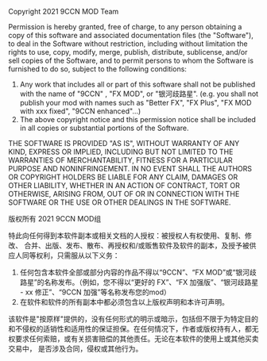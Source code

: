 Copyright 2021 9CCN MOD Team

Permission is hereby granted, free of charge, to any person obtaining a copy of this software and associated documentation files (the "Software"), to deal in the Software without restriction, including without limitation the rights to use, copy, modify, merge, publish, distribute, sublicense, and/or sell copies of the Software, and to permit persons to whom the Software is furnished to do so, subject to the following conditions:

1. Any work that includes all or part of this software shall not be published with the name of "9CCN" , "FX MOD", or "银河歧路星". (e.g. you shall not publish your mod with names such as "Better FX", "FX Plus", "FX MOD with xxx fixed", "9CCN enhanced"...)
2. The above copyright notice and this permission notice shall be included in all copies or substantial portions of the Software.

THE SOFTWARE IS PROVIDED "AS IS", WITHOUT WARRANTY OF ANY KIND, EXPRESS OR IMPLIED, INCLUDING BUT NOT LIMITED TO THE WARRANTIES OF MERCHANTABILITY, FITNESS FOR A PARTICULAR PURPOSE AND NONINFRINGEMENT. IN NO EVENT SHALL THE AUTHORS OR COPYRIGHT HOLDERS BE LIABLE FOR ANY CLAIM, DAMAGES OR OTHER LIABILITY, WHETHER IN AN ACTION OF CONTRACT, TORT OR OTHERWISE, ARISING FROM, OUT OF OR IN CONNECTION WITH THE SOFTWARE OR THE USE OR OTHER DEALINGS IN THE SOFTWARE.

版权所有 2021 9CCN MOD组

特此向任何得到本软件副本或相关文档的人授权：被授权人有权使用、复制、修改、 合并、出版、发布、散布、再授权和/或贩售软件及软件的副本，及授予被供应人同等权利，只需服从以下义务：

1. 任何包含本软件全部或部分内容的作品不得以“9CCN”、“FX MOD”或“银河歧路星”的名称发布。（例如，您不得以“更好的 FX”、“FX 加强版”、“银河歧路星 - xx 修正”、“9CCN 加强”等名称发布您的mod）
2. 在软件和软件的所有副本中都必须包含以上版权声明和本许可声明。

该软件是"按原样"提供的，没有任何形式的明示或暗示，包括但不限于为特定目的和不侵权的适销性和适用性的保证担保。在任何情况下，作者或版权持有人，都无权要求任何索赔，或有关损害赔偿的其他责任。无论在本软件的使用上或其他买卖交易中， 是否涉及合同，侵权或其他行为。

